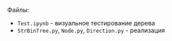 Файлы:
* `Test.ipynb` - визуальное тестирование дерева
* `StrBinTree.py`, `Node.py`, `Direction.py` - реализация